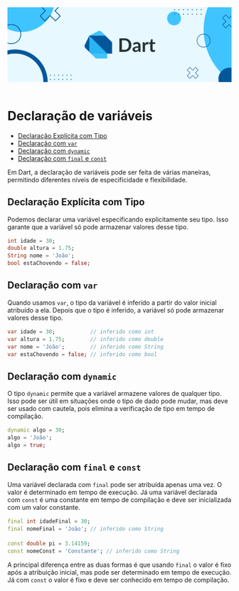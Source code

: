 <div align="center">
  <a href="https://github.com/joseferreira-dev/my-study-notes/tree/main/dart"><img src="../../banner-dart.png"></a>
</div>
<br>

# Declaração de variáveis

- [Declaração Explícita com Tipo](#declaração-explícita-com-tipo)
- [Declaração com `var`](#declaração-com-var)
- [Declaração com `dynamic`](#declaração-com-dynamic)
- [Declaração com `final` e `const`](#declaração-com-final-e-const)

Em Dart, a declaração de variáveis pode ser feita de várias maneiras, permitindo diferentes níveis de especificidade e flexibilidade. 

## Declaração Explícita com Tipo

Podemos declarar uma variável especificando explicitamente seu tipo. Isso garante que a variável só pode armazenar valores desse tipo.

```dart
int idade = 30;
double altura = 1.75;
String nome = 'João';
bool estaChovendo = false;
```

## Declaração com `var`

Quando usamos `var`, o tipo da variável é inferido a partir do valor inicial atribuído a ela. Depois que o tipo é inferido, a variável só pode armazenar valores desse tipo.

```dart
var idade = 30;           // inferido como int
var altura = 1.75;        // inferido como double
var nome = 'João';        // inferido como String
var estaChovendo = false; // inferido como bool
```

## Declaração com `dynamic`

O tipo `dynamic` permite que a variável armazene valores de qualquer tipo. Isso pode ser útil em situações onde o tipo de dado pode mudar, mas deve ser usado com cautela, pois elimina a verificação de tipo em tempo de compilação.

```dart
dynamic algo = 30;
algo = 'João';
algo = true;
```

## Declaração com `final` e `const`

Uma variável declarada com `final` pode ser atribuída apenas uma vez. O valor é determinado em tempo de execução. Já uma variável declarada com `const` é uma constante em tempo de compilação e deve ser inicializada com um valor constante.

```dart
final int idadeFinal = 30;
final nomeFinal = 'João'; // inferido como String

const double pi = 3.14159;
const nomeConst = 'Constante'; // inferido como String
```

A principal diferença entre as duas formas é que usando `final` o valor é fixo após a atribuição inicial, mas pode ser determinado em tempo de execução. Já com `const` o valor é fixo e deve ser conhecido em tempo de compilação.
